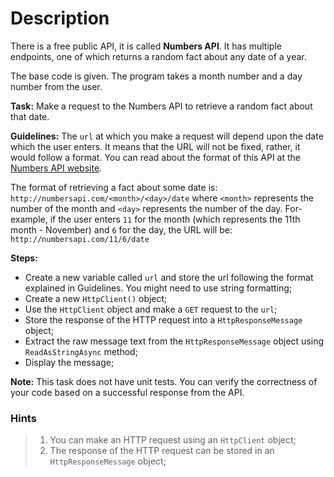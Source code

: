 # Description
There is a free public API, it is called **Numbers API**. It has multiple endpoints, one of which returns a random fact about any date of a year.

The base code is given. The program takes a month number and a day number from the user.

**Task:** Make a request to the Numbers API to retrieve a random fact about that date.

**Guidelines:**
The <code>url</code> at which you make a request will depend upon the date which the user enters. It means that the URL will not be fixed, rather, it would follow a format. You can read about the format of this API at the [Numbers API website](http://numbersapi.com/).

The format of retrieving a fact about some date is: `http://numbersapi.com/<month>/<day>/date` where `<month>` represents the number of the month and `<day>` represents the number of the day. For-example, if the user enters `11` for the month (which represents the 11th month - November) and `6` for the day,  the URL will be: `http://numbersapi.com/11/6/date`

**Steps:**
- Create a new variable called `url` and store the url following the format explained in Guidelines. You might need to use string formatting;
- Create a new `HttpClient()` object;
- Use the `HttpClient` object and make a `GET` request to the `url`;
- Store the response of the HTTP request into a `HttpResponseMessage` object;
- Extract the raw message text from the `HttpResponseMessage` object using `ReadAsStringAsync` method;
- Display the message;

**Note:** This task does not have unit tests. You can verify the correctness of your code based on a successful response from the API.

### Hints
> 1. You can make an HTTP request using an `HttpClient` object;
> 2. The response of the HTTP request can be stored in an `HttpResponseMessage` object;
